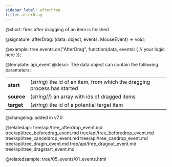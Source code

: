 ```yaml
---
sidebar_label: afterDrag
title: afterDrag
---          
```


@short: fires after dragging of an item is finished

@signature: afterDrag: (data: object, events: MouseEvent) => void;

@example:
tree.events.on("AfterDrag", function(data, events) {
    // your logic here
});

@template: api_event
@descr:
The data object can contain the following parameters:

<table class="webixdoc_links">
	<tbody>
        <tr>
			<td class="webixdoc_links0"><b>start</b></td>
			<td>(<i>string</i>) the id of an item, from which the dragging process has started</td>
		</tr>
        <tr>
			<td class="webixdoc_links0"><b>source</b></td>
			<td>(<i>string[]</i>) an array with ids of dragged items</td>
		</tr>
        <tr>
			<td class="webixdoc_links0"><b>target</b></td>
			<td>(<i>string</i>) the id of a potential target item</td>
		</tr>
    </tbody>
</table>


@changelog: added in v7.0

@relatedapi:
tree/api/tree_afterdrop_event.md
tree/api/tree_beforedrag_event.md
tree/api/tree_beforedrop_event.md
tree/api/tree_canceldrop_event.md
tree/api/tree_candrop_event.md
tree/api/tree_dragin_event.md
tree/api/tree_dragout_event.md
tree/api/tree_dragstart_event.md

@relatedsample: tree/05_events/01_events.html